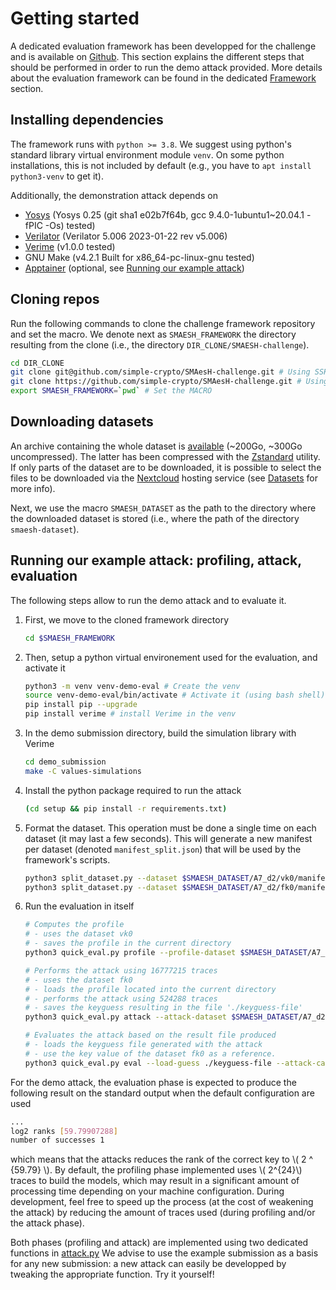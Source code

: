 # Getting started

A dedicated evaluation framework has been developped for the challenge and is
available on [Github](https://github.com/simple-crypto/SMAesH-challenge). This
section explains the different steps that should be performed in order to run
the demo attack provided. More details about the evaluation framework can be
found in the dedicated [Framework](./framework.md) section.

## Installing dependencies
The framework runs with `python >= 3.8`. We suggest using python's standard
library virtual environment module `venv`. On some python installations, this
is not included by default (e.g., you have to `apt install python3-venv` to get
it). 

Additionally, the demonstration attack depends on
* [Yosys](https://yosyshq.net/yosys/) (Yosys 0.25 (git sha1 e02b7f64b, gcc 9.4.0-1ubuntu1~20.04.1 -fPIC -Os) tested)
* [Verilator](https://www.veripool.org/verilator/) (Verilator 5.006 2023-01-22 rev v5.006)
* [Verime](https://pypi.org/project/verime/) (v1.0.0 tested)
* GNU Make (v4.2.1 Built for x86_64-pc-linux-gnu tested)
* [Apptainer](https://apptainer.org/) (optional, see [Running our example attack](./getting_started.html#running-our-example-attack-profiling-attack-evaluation))

## Cloning repos

Run the following commands to clone the challenge framework repository and set the macro. 
We denote next as `SMAESH_FRAMEWORK` the directory resulting from the clone
(i.e., the directory `DIR_CLONE/SMAESH-challenge`).
```bash
cd DIR_CLONE
git clone git@github.com/simple-crypto/SMAesH-challenge.git # Using SSH 
git clone https://github.com/simple-crypto/SMAesH-challenge.git # Using HTTPS
export SMAESH_FRAMEWORK=`pwd` # Set the MACRO
```

## Downloading datasets

An archive containing the whole dataset is
[available](https://uclouvain-my.sharepoint.com/:u:/g/personal/charles_momin_uclouvain_be/Ee1uKH4DOzFCsUfdng3_CQMBuffb0RTspY39hR2kTlfc9Q?e=5WmfKv)
(~200Go, ~300Go uncompressed).  The latter has been compressed with the
[Zstandard](http://facebook.github.io/zstd/) utility.  If only parts of the
dataset are to be downloaded, it is possible to select the files to be
downloaded via the
[Nextcloud](https://nextcloud.cism.ucl.ac.be/s/Q2WdNjXzsEtXoDa?path=%2Fsmaesh-challenge)
hosting service (see [Datasets](./datasets.md) for more info). 

Next, we use the macro `SMAESH_DATASET` as the path to the directory where the
downloaded dataset is stored (i.e., where the path of the directory `smaesh-dataset`). 

## Running our example attack: profiling, attack, evaluation
The following steps allow to run the demo attack and to evaluate it.  

1. First, we move to the cloned framework directory
    ```bash
    cd $SMAESH_FRAMEWORK
    ```
1. Then, setup a python virtual environement used for the evaluation, and activate it
    ```bash
    python3 -m venv venv-demo-eval # Create the venv
    source venv-demo-eval/bin/activate # Activate it (using bash shell)
    pip install pip --upgrade 
    pip install verime # install Verime in the venv
    ```
1. In the demo submission directory, build the simulation library with Verime
    ```bash
    cd demo_submission
    make -C values-simulations 
    ```
1. Install the python package required to run the attack
    ```bash
    (cd setup && pip install -r requirements.txt)
    ```
1. Format the dataset. This operation must be done a single time on each dataset (it may last a few seconds).
    This will generate a new manifest per dataset (denoted `manifest_split.json`) that will be used by the framework's scripts.
    ```bash
    python3 split_dataset.py --dataset $SMAESH_DATASET/A7_d2/vk0/manifest.json 
    python3 split_dataset.py --dataset $SMAESH_DATASET/A7_d2/fk0/manifest.json 
    ```
1. Run the evaluation in itself 
    ```bash
    # Computes the profile
    # - uses the dataset vk0
    # - saves the profile in the current directory
    python3 quick_eval.py profile --profile-dataset $SMAESH_DATASET/A7_d2/vk0/manifest_split.json --attack-case A7_d2 --save-profile .
    
    # Performs the attack using 16777215 traces 
    # - uses the dataset fk0
    # - loads the profile located into the current directory
    # - performs the attack using 524288 traces
    # - saves the keyguess resulting in the file './keyguess-file'
    python3 quick_eval.py attack --attack-dataset $SMAESH_DATASET/A7_d2/fk0/manifest_split.json --attack-case A7_d2 --load-profile . --save-guess ./keyguess-file --n-attack-traces 16777216

    # Evaluates the attack based on the result file produced
    # - loads the keyguess file generated with the attack
    # - use the key value of the dataset fk0 as a reference.
    python3 quick_eval.py eval --load-guess ./keyguess-file --attack-case A7_d2 --attack-dataset $SMAESH_DATASET/A7_d2/fk0/manifest_split.json
    ```
For the demo attack, the evaluation phase is expected to 
produce the following result on the standard output when the default configuration are used
```bash
...
log2 ranks [59.79907288]
number of successes 1
```
which means that the attacks reduces the rank of the correct key to \\( 2 ^
{59.79} \\). By default, the profiling phase implemented uses \\( 2^{24}\\)
traces to build the models, which may result in a significant amount of
processing time depending on your machine configuration. During development,
feel free to speed up the process (at the cost of weakening the attack) by
reducing the amount of traces used (during profiling and/or the attack phase).

Both phases (profiling and attack) are implemented using two dedicated
functions in
[attack.py](https://github.com/simple-crypto/SMAesH-challenge/blob/main/demo_submission/attack.py)
We advise to use the example submission as a basis for any new submission: a
new attack can easily be developped by tweaking the appropriate function. Try it yourself! 


